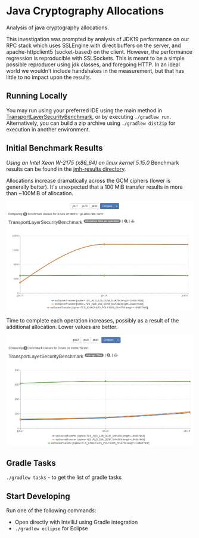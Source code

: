 Java Cryptography Allocations
====================================
Analysis of java cryptography allocations.

This investigation was prompted by analysis of JDK19 performance on our RPC stack which uses SSLEngine with direct
buffers on the server, and apache-httpclient5 (socket-based) on the client. However, the performance regression
is reproducible with SSLSockets. This is meant to be a simple possible reproducer using jdk classes, and foregoing
HTTP. In an ideal world we wouldn't include handshakes in the measurement, but that has little to no impact upon the
results.

Running Locally
---------------

You may run using your preferred IDE using the main method in [TransportLayerSecurityBenchmark](./java-crypto-buffer-performance/src/main/java/com/palantir/java/crypto/allocations/TransportLayerSecurityBenchmark.java),
or by executing `./gradlew run`. Alternatively, you can build a zip archive using `./gradlew distZip` for execution in another environment.

Initial Benchmark Results
-------------------------

_Using an Intel Xeon W-2175 (x86_64) on linux kernel 5.15.0_
Benchmark results can be found in the [jmh-results directory](./jmh-results).

Allocations increase dramatically across the GCM ciphers (lower is generally better). It's unexpected that
a 100 MiB transfer results in more than ~100MiB of allocation.

![allocation comparison across jdks](./jmh-results/allocation-rate-comparison.png)

Time to complete each operation increases, possibly as a result of the additional allocation. Lower values are better.

![average time to transfer 100 MiB](./jmh-results/operation-time-comparison.png)

Gradle Tasks
------------
`./gradlew tasks` - to get the list of gradle tasks


Start Developing
----------------
Run one of the following commands:

* Open directly with IntelliJ using Gradle integration
* `./gradlew eclipse` for Eclipse
